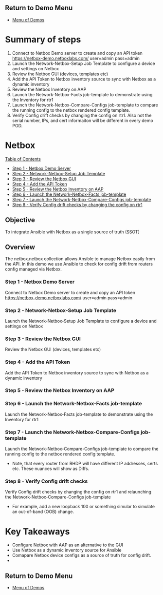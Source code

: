 ## Return to Demo Menu
 - [Menu of Demos](../README.md)

# Summary of steps
1. Connect to Netbox Demo server to create and copy an API token
https://netbox-demo.netboxlabs.com/ user=admin pass=admin
2. Launch the Network-Netbox-Setup Job Template to configure a device and settings on Netbox
3. Review the Netbox GUI (devices, templates etc)
4. Add the API Token to Netbox inventory source to sync with Netbox as a dynamic inventory
5. Review the Netbox Inventory on AAP
6. Launch the Network-Netbox-Facts job-template to demonstrate using the Inventory for rtr1
7. Launch the Network-Netbox-Compare-Configs job-template to compare the running config to the netbox rendered config template.
8. Verify Config drift checks by changing the config on rtr1. Also not the serial number, IPs, and cert informaiton will be different in every demo POD.

# Netbox

[Table of Contents](#table-of-contents)
- [Step 1 - Netbox Demo Server](#step-1-netbox-demo-server)
- [Step 2 - Network-Netbox-Setup Job Template](#step-2-network-netbox-setup-job-template)
- [Step 3 - Review the Netbox GUI](#step-3-review-the-netbox-gui)
- [Step 4 - Add the API Token](#step-4-add-the-api-token)
- [Step 5 - Review the Netbox Inventory on AAP](#step-5-review-the-netbox-inventory-on-aap)
- [Step 6 - Launch the Network-Netbox-Facts job-template](#step-6-launch-the-network-netbox-facts-job-template)
- [Step 7 - Launch the Network-Netbox-Compare-Configs job-template](#step-7-)
- [Step 8 - Verify Config drift checks by changing the config on rtr1](#step-8-)

## Objective
To integrate Ansible with Netbox as a single source of truth (SSOT)

## Overview
The netbox.netbox collection allows Ansible to manage Netbox easily from the API. In this demo we use Ansible to check for config drift from routers config managed via Netbox. 

### Step 1 - Netbox Demo Server
Connect to Netbox Demo server to create and copy an API token
https://netbox-demo.netboxlabs.com/ user=admin pass=admin

### Step 2 - Network-Netbox-Setup Job Template
Launch the Network-Netbox-Setup Job Template to configure a device and settings on Netbox

### Step 3 - Review the Netbox GUI 
Review the Netbox GUI (devices, templates etc)

### Step 4 - Add the API Token
Add the API Token to Netbox inventory source to sync with Netbox as a dynamic inventory

### Step 5 - Review the Netbox Inventory on AAP

### Step 6 - Launch the Network-Netbox-Facts job-template 
Launch the Network-Netbox-Facts job-template to demonstrate using the Inventory for rtr1

### Step 7 - Launch the Network-Netbox-Compare-Configs job-template 
Launch the Network-Netbox-Compare-Configs job-template to compare the running config to the netbox rendered config template.

* Note, that every router from RHDP will have different IP addresses, certs etc. These nuances will show as Diffs.

### Step 8 - Verify Config drift checks 
Verify Config drift checks by changing the config on rtr1 and relaunching the Network-Netbox-Compare-Configs job-template

* For example, add a new loopback 100 or something simular to simulate an out-of-band (OOB) change. 


# Key Takeaways
* Configure Netbox with AAP as an alternative to the GUI
* Use Netbox as a dynamic inventory source for Ansible
* Comapare Netbox device configs as a source of truth for config drift.
*
## Return to Demo Menu
 - [Menu of Demos](../README.md)